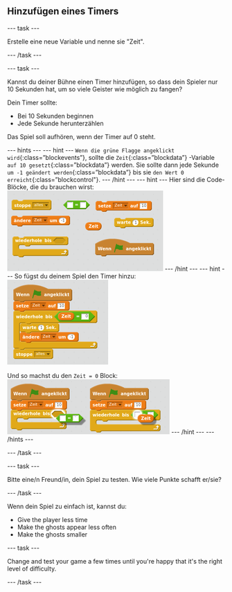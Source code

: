 ## Hinzufügen eines Timers

\--- task \---

Erstelle eine neue Variable und nenne sie "Zeit".

\--- /task \---

\--- task \---

Kannst du deiner Bühne einen Timer hinzufügen, so dass dein Spieler nur 10 Sekunden hat, um so viele Geister wie möglich zu fangen?

Dein Timer sollte:

+ Bei 10 Sekunden beginnen
+ Jede Sekunde herunterzählen

Das Spiel soll aufhören, wenn der Timer auf 0 steht.

\--- hints \--- \--- hint \--- `Wenn die grüne Flagge angeklickt wird`{:class=”blockevents”}, sollte die `Zeit`{:class=”blockdata”} -Variable `auf 10 gesetzt`{:class=”blockdata”} werden. Sie sollte dann jede Sekunde `um -1 geändert werden`{:class=”blockdata”} bis sie `den Wert 0 erreicht`{:class=”blockcontrol"}. \--- /hint \--- \--- hint \--- Hier sind die Code-Blöcke, die du brauchen wirst: ![screenshot](images/ghost-timer-blocks.png) \--- /hint \--- \--- hint \--- So fügst du deinem Spiel den Timer hinzu: ![Screenshot](images/ghost-timer-code.png)

Und so machst du den `Zeit = 0` Block: ![screenshot](images/ghost-timer-help.png) \--- /hint \--- \--- /hints \---

\--- /task \---

\--- task \---

Bitte eine/n Freund/in, dein Spiel zu testen. Wie viele Punkte schafft er/sie?

\--- /task \---

Wenn dein Spiel zu einfach ist, kannst du:

+ Give the player less time
+ Make the ghosts appear less often
+ Make the ghosts smaller

\--- task \---

Change and test your game a few times until you're happy that it's the right level of difficulty.

\--- /task \---